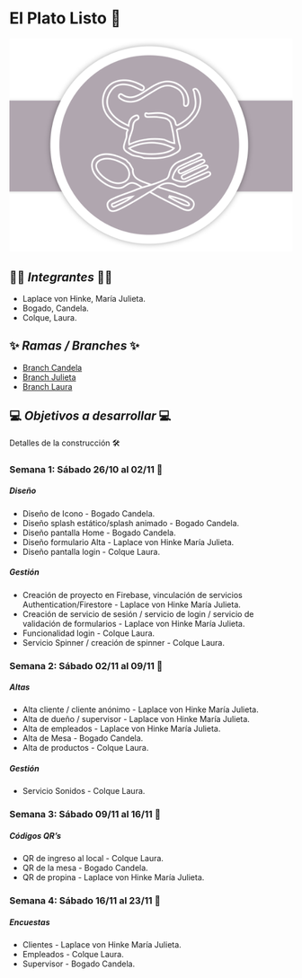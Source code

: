 # El Plato Listo 🍴
![Logo "El Plato Listo".](/src/assets/imagenes/logo-elplatolisto-iso.png "EL Plato Listo.")

## 👩‍💻 _Integrantes_ 👩‍💻

- Laplace von Hinke, María Julieta.
- Bogado, Candela.
- Colque, Laura. 

## ✨ _Ramas / Branches_ ✨
- [Branch Candela](https://github.com/JuliLaplace/ElPlatoListo-2024/tree/Candela)
- [Branch Julieta](https://github.com/JuliLaplace/ElPlatoListo-2024/tree/Julieta)
- [Branch Laura](https://github.com/JuliLaplace/ElPlatoListo-2024/tree/Laura)


## 💻 _Objetivos a desarrollar_ 💻
Detalles de la construcción 🛠️

### Semana 1: Sábado 26/10 al 02/11 📆 

##### Diseño
- Diseño de Icono - Bogado Candela.
- Diseño splash estático/splash animado - Bogado Candela.
- Diseño pantalla Home - Bogado Candela.
- Diseño formulario Alta - Laplace von Hinke María Julieta.
- Diseño pantalla login - Colque Laura.

##### Gestión
- Creación de proyecto en Firebase, vinculación de servicios Authentication/Firestore - Laplace von Hinke María Julieta.
- Creación de servicio de sesión / servicio de login / servicio de validación de formularios - Laplace von Hinke María Julieta.
- Funcionalidad login - Colque Laura.
- Servicio Spinner / creación de spinner - Colque Laura.


### Semana 2: Sábado 02/11 al 09/11 📆

##### Altas
- Alta cliente / cliente anónimo - Laplace von Hinke María Julieta.
- Alta de dueño / supervisor - Laplace von Hinke María Julieta.
- Alta de empleados - Laplace von Hinke María Julieta.
- Alta de Mesa - Bogado Candela.
- Alta de productos - Colque Laura.

##### Gestión
- Servicio Sonidos - Colque Laura.

### Semana 3: Sábado 09/11 al 16/11 📆

##### Códigos QR’s
- QR de ingreso al local - Colque Laura.
- QR de la mesa - Bogado Candela.
- QR de propina - Laplace von Hinke María Julieta.


### Semana 4: Sábado 16/11 al 23/11 📆

##### Encuestas
- Clientes - Laplace von Hinke María Julieta.
- Empleados - Colque Laura.
- Supervisor - Bogado Candela.


